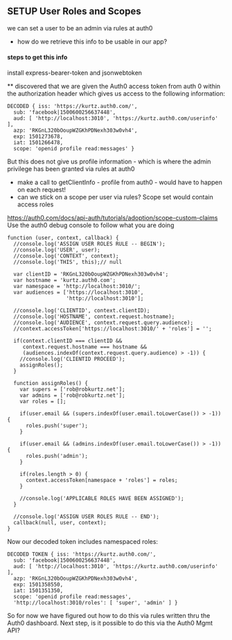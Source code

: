 
## SETUP User Roles and Scopes

we can set a user to be an admin via rules at auth0
- how do we retrieve this info to be usable in our app?
#### steps to get this info
install express-bearer-token and jsonwebtoken

** discovered that we are given the Auth0 access token from auth 0 within the authorization header which gives us access to the following information:
```
DECODED { iss: 'https://kurtz.auth0.com/',
  sub: 'facebook|1500600256637448',
  aud: [ 'http://localhost:3010', 'https://kurtz.auth0.com/userinfo' ],
  azp: 'RKGnL320bOoupWZGKhPDNexh303w0vh4',
  exp: 1501273678,
  iat: 1501266478,
  scope: 'openid profile read:messages' }
```

But this does not give us profile information - which is where the admin privilege has been granted via rules at auth0

- make a call to getClientInfo - profile from auth0 - would have to happen on each request!
- can we stick on a scope per user via rules? Scope set would contain access roles


https://auth0.com/docs/api-auth/tutorials/adoption/scope-custom-claims
Use the auth0 debug console to follow what you are doing

```
function (user, context, callback) {
  //console.log('ASSIGN USER ROLES RULE -- BEGIN');
  //console.log('USER', user);
  //console.log('CONTEXT', context);
  //console.log('THIS', this);// null
  
  var clientID = 'RKGnL320bOoupWZGKhPDNexh303w0vh4';
  var hostname = 'kurtz.auth0.com';
  var namespace = 'http://localhost:3010/'; 
  var audiences = ['https://localhost:3010', 
                   'http://localhost:3010']; 
  
  //console.log('CLIENTID', context.clientID);
  //console.log('HOSTNAME', context.request.hostname);
  //console.log('AUDIENCE', context.request.query.audience);
  //context.accessToken['https://localhost:3010/' + 'roles'] = '';
  
  if(context.clientID === clientID && 
     context.request.hostname === hostname && 
     (audiences.indexOf(context.request.query.audience) > -1)) {  
    //console.log('CLIENTID PROCEED');
    assignRoles();
  }
  
  function assignRoles() {
    var supers = ['rob@robkurtz.net'];
    var admins = ['rob@robkurtz.net'];
    var roles = [];
  
    if(user.email && (supers.indexOf(user.email.toLowerCase()) > -1)) {
      roles.push('super');
    }
  
    if(user.email && (admins.indexOf(user.email.toLowerCase()) > -1)) {
      roles.push('admin');
    }
  
    if(roles.length > 0) {
      context.accessToken[namespace + 'roles'] = roles;
    }  
    
    //console.log('APPLICABLE ROLES HAVE BEEN ASSIGNED');
  }
  
  //console.log('ASSIGN USER ROLES RULE -- END');
  callback(null, user, context);
}
```

Now our decoded token includes namespaced roles:
```
DECODED TOKEN { iss: 'https://kurtz.auth0.com/',
  sub: 'facebook|1500600256637448',
  aud: [ 'http://localhost:3010', 'https://kurtz.auth0.com/userinfo' ],
  azp: 'RKGnL320bOoupWZGKhPDNexh303w0vh4',
  exp: 1501358550,
  iat: 1501351350,
  scope: 'openid profile read:messages',
  'http://localhost:3010/roles': [ 'super', 'admin' ] }
```


So for now we have figured out how to do this via rules written thru the Auth0 dashboard.
Next step, is it possible to do this via the Auth0 Mgmt API?

